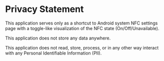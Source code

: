 # Privacy Statement

This application serves only as a shortcut to Android system NFC settings page with a toggle-like visualization of the NFC state (On/Off/Unavailable).

This application does not store any data anywhere.

This application does not read, store, process, or in any other way interact with any Personal Identifiable Information (PII).
